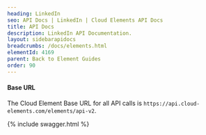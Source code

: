 ```yaml
---
heading: LinkedIn
seo: API Docs | LinkedIn | Cloud Elements API Docs
title: API Docs
description: LinkedIn API Documentation.
layout: sidebarapidocs
breadcrumbs: /docs/elements.html
elementId: 4169
parent: Back to Element Guides
order: 90
---
```


#### Base URL

The Cloud Element Base URL for all API calls is `https://api.cloud-elements.com/elements/api-v2`.

{% include swagger.html %}
